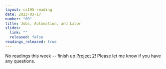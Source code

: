 ```yaml
---
layout: cs195-reading
date: 2023-03-17
number: "09"
title: Jobs, Automation, and Labor
slides:
  link: ""
  released: false
readings_released: true
---
```


<!-- No clue why jekyll-relative-links refuses to process an md link -->

No readings this week -- finish up
[Project 2](../../assignments/h195-proj2.html#readings-selection--activity-pilot)!
Please let me know if you have any questions.
